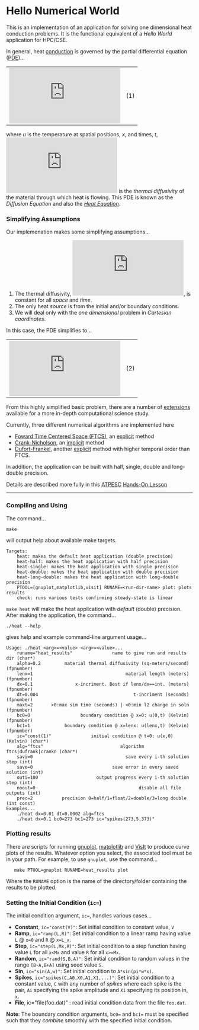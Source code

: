 # Hello Numerical World

This is an implementation of an application for solving one dimensional heat conduction
problems. It is the functional equivalent of a *Hello World* application for HPC/CSE.

In general, heat [conduction](https://en.wikipedia.org/wiki/Thermal_conduction) is governed
by the partial differential equation ([PDE](https://en.wikipedia.org/wiki/Partial_differential_equation))...

| | |
|:---:|:---:|
|![](http://latex.codecogs.com/gif.latex?%5Cfrac%7B%5Cpartial%20u%7D%7B%5Cpartial%20t%7D%20-%20%5Cnabla%20%5Ccdot%20%5Calpha%20%5Cnabla%20u%20%3D%200)|(1)|

where _u_ is the temperature at spatial positions, _x_, and times, _t_,
![](http://latex.codecogs.com/gif.latex?%5Calpha) is the _thermal diffusivity_
of the material through which heat is flowing. This PDE
is known as the _Diffusion Equation_ and also the [_Heat Equation_](https://en.wikipedia.org/wiki/Heat_equation).

### Simplifying Assumptions

Our implemenation makes some simplifying assumptions...

1. The thermal diffusivity, ![](http://latex.codecogs.com/gif.latex?%5Calpha),
   is constant for all _space_ and _time_.
1. The only heat _source_ is from the initial and/or boundary conditions.
1. We will deal only with the _one dimensional_ problem in _Cartesian coordinates_.

In this case, the PDE simplifies to...

| | |
|:---:|:---:|
|![](http://latex.codecogs.com/gif.latex?%5Cfrac%7B%5Cpartial%20u%7D%7B%5Cpartial%20t%7D%20%3D%20%5Calpha%20%5Cfrac%7B%5Cpartial%5E2%20u%7D%7B%5Cpartial%20x%5E2%7D)|(2)|

From this highly simplified basic problem, there are a number of [extensions](http://hplgit.github.io/num-methods-for-PDEs/doc/pub/diffu/html/._diffu001.html) available for a more in-depth computational science study.

Currently, three different numerical algorithms are implemented here

* [Foward Time Centered Space (FTCS)](https://en.wikipedia.org/wiki/FTCS_scheme), an
[explicit](https://en.wikipedia.org/wiki/Explicit_and_implicit_methods) method
* [Crank-Nicholson](https://en.wikipedia.org/wiki/Crank–Nicolson_method),
an [implicit](https://en.wikipedia.org/wiki/Explicit_and_implicit_methods) method
* [Dufort-Frankel](http://folk.ntnu.no/leifh/teaching/tkt4140/._main064.html#ch5:sec42), another
[explicit](https://en.wikipedia.org/wiki/Explicit_and_implicit_methods) method
with higher temporal order than FTCS.

In addition, the application can be built with half, single, double and long-double precision.

Details are described more fully in this [ATPESC](https://extremecomputingtraining.anl.gov)
[Hands-On Lesson](https://xsdk-project.github.io/MathPackagesTraining2020/lessons/hand_coded_heat/)

---

### Compiling and Using

The command...

```
make
```

will output help about available make targets.

```
Targets:
    heat: makes the default heat application (double precision)
    heat-half: makes the heat application with half precision
    heat-single: makes the heat application with single precision
    heat-double: makes the heat application with double precision
    heat-long-double: makes the heat application with long-double precision
    PTOOL=[gnuplot,matplotlib,visit] RUNAME=<run-dir-name> plot: plots results
    check: runs various tests confirming steady-state is linear

```

`make heat` will make the heat application with *default* (double) precision.
After making the application, the command...

```
./heat --help
```

gives help and example command-line argument usage...

```
Usage: ./heat <arg>=<value> <arg>=<value>...
    runame="heat_results"               name to give run and results dir (char*)
    alpha=0.2         material thermal diffusivity (sq-meters/second) (fpnumber)
    lenx=1                                   material length (meters) (fpnumber)
    dx=0.1                x-incriment. Best if lenx/dx==int. (meters) (fpnumber)
    dt=0.004                                    t-incriment (seconds) (fpnumber)
    maxt=2       >0:max sim time (seconds) | <0:min l2 change in soln (fpnumber)
    bc0=0                   boundary condition @ x=0: u(0,t) (Kelvin) (fpnumber)
    bc1=1             boundary condition @ x=lenx: u(lenx,t) (Kelvin) (fpnumber)
    ic="const(1)"               initial condition @ t=0: u(x,0) (Kelvin) (char*)
    alg="ftcs"                             algorithm ftcs|dufrank|crankn (char*)
    savi=0                                   save every i-th solution step (int)
    save=0                              save error in every saved solution (int)
    outi=100                      output progress every i-th solution step (int)
    noout=0                                       disable all file outputs (int)
    prec=2           precision 0=half/1=float/2=double/3=long double (int const)
Examples...
    ./heat dx=0.01 dt=0.0002 alg=ftcs
    ./heat dx=0.1 bc0=273 bc1=273 ic="spikes(273,5,373)"
```

### Plotting results

There are scripts for running [gnuplot](http://www.gnuplot.info), [matplotlib](https://matplotlib.org) and [VisIt](visit.llnl.gov) to produce curve plots of the results.
Whatever option you select, the associated tool must be in your path.
For example, to use `gnuplot`, use the command...

```
   make PTOOL=gnuplot RUNAME=heat_results plot
```

Where the `RUNAME` option is the name of the directory/folder containing the results to be plotted.

### Setting the Initial Condition (`ic=`)

The initial condition argument, `ic=`, handles various cases...
    
* **Constant**, `ic="const(V)"`: Set initial condition to constant value, `V`
* **Ramp**, `ic="ramp(L,R)"`: Set initial condition to a linear ramp having value `L` @ `x=0` and `R` @ `x=L_x`.
* **Step**, `ic="step(L,Mx,R)"`: Set initial condition to a step function having value `L` for all `x<Mx` and value `R` for all `x>=Mx`.
* **Random**, `ic="rand(S,B,A)"`: Set initial condition to random values in the range `[B-A,B+A]` using seed value `S`.
* **Sin**, `ic="sin(A,w)"`: Set initial condition to `A*sin(pi*w*x)`.   
* **Spikes**, `ic="spikes(C,A0,X0,A1,X1,...)"`: Set initial condition to a constant value, `C` with any number of _spikes_ where each spike is the pair, `Ai` specifying the spike amplitude and `Xi` specifying its position in, `x`.
* **File**, ic="file(foo.dat)" : read initial condition data from the file `foo.dat`.

**Note**: The boundary condition arguments, `bc0=` and `bc1=` must be specified such that they *combine* smoothly with the specified initial condition.

